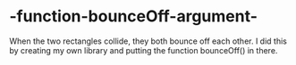 # -function-bounceOff-argument-
When the two rectangles collide, they both bounce off each other. I did this by creating my own library and putting the function bounceOff() in there.
